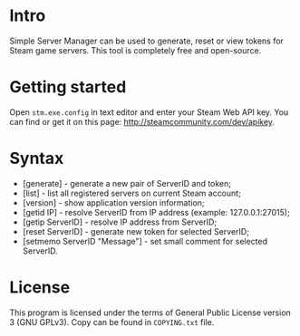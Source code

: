 Intro
===
Simple Server Manager can be used to generate, reset or view tokens for Steam game servers. This tool is completely free and open-source.

Getting started
===
Open `stm.exe.config` in text editor and enter your Steam Web API key. You can find or get it on this page: http://steamcommunity.com/dev/apikey.

Syntax
===
 * [generate] - generate a new pair of ServerID and token;
 * [list] - list all registered servers on current Steam account;
 * [version] - show application version information;
 * [getid IP] - resolve ServerID from IP address (example: 127.0.0.1:27015);
 * [getip ServerID] - resolve IP address from ServerID;
 * [reset ServerID] - generate new token for selected ServerID;
 * [setmemo ServerID "Message"] - set small comment for selected ServerID.

License
===
This program is licensed under the terms of General Public License version 3 (GNU GPLv3). Copy can be found in `COPYING.txt` file.
